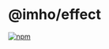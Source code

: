 # @imho/effect

[![npm](https://img.shields.io/npm/v/@imho/effect)](https://www.npmjs.com/package/@imho/effect)
